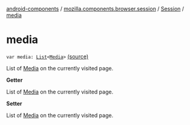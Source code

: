 [android-components](../../index.md) / [mozilla.components.browser.session](../index.md) / [Session](index.md) / [media](./media.md)

# media

`var media: `[`List`](https://kotlinlang.org/api/latest/jvm/stdlib/kotlin.collections/-list/index.html)`<`[`Media`](../../mozilla.components.concept.engine.media/-media/index.md)`>` [(source)](https://github.com/mozilla-mobile/android-components/blob/master/components/browser/session/src/main/java/mozilla/components/browser/session/Session.kt#L250)

List of [Media](../../mozilla.components.concept.engine.media/-media/index.md) on the currently visited page.

**Getter**

List of [Media](../../mozilla.components.concept.engine.media/-media/index.md) on the currently visited page.

**Setter**

List of [Media](../../mozilla.components.concept.engine.media/-media/index.md) on the currently visited page.

